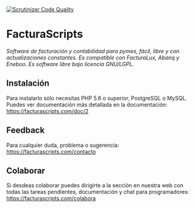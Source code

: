 [![Scrutinizer Code Quality](https://scrutinizer-ci.com/g/NeoRazorX/facturascripts_2015/badges/quality-score.png?b=beta)](https://scrutinizer-ci.com/g/NeoRazorX/facturascripts_2015/?branch=beta)

# FacturaScripts
*Software de facturación y contabilidad para pymes, fácil, libre y con actualizaciones constantes. Es compatible con FacturaLux, Abanq y Eneboo. Es software libre bajo licencia GNU/LGPL.*

## Instalación
Para instalarlo sólo necesitas PHP 5.6 o superior, PostgreSQL o MySQL. Puedes ver documentación más detallada en la documentación:
https://facturascripts.com/doc/2

## Feedback
Para cualquier duda, problema o sugerencia:
https://facturascripts.com/contacto

## Colaborar
Si desdeas colaborar puedes dirigirte a la sección en nuestra web con todas las tareas pendientes, documentación y chat para programadores:
https://facturascripts.com/colabora
